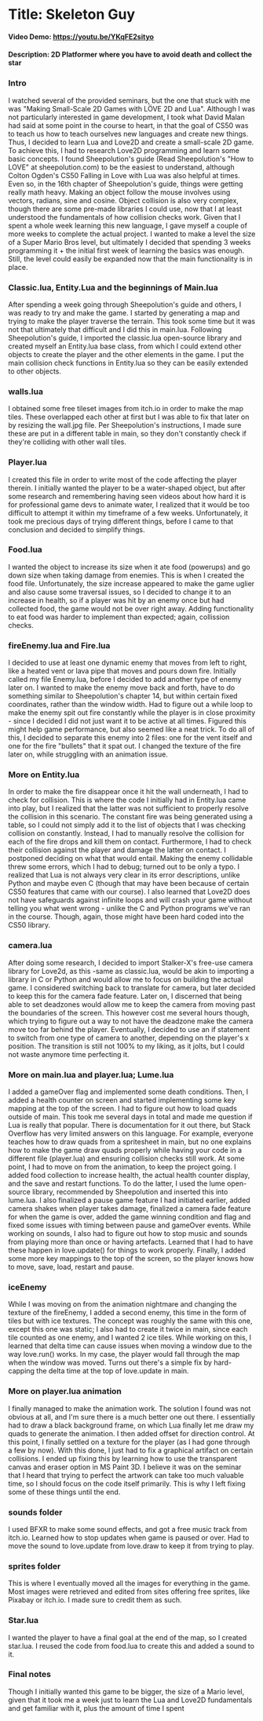# Title: Skeleton Guy
#### Video Demo: https://youtu.be/YKqFE2sityo
#### Description: 2D Platformer where you have to avoid death and collect the star

### Intro
I watched several of the provided seminars, but the one that stuck with me was "Making Small-Scale 2D Games with LÖVE 2D and Lua". Although I was not particularly interested in game development, I took what David Malan had said at some point in the course to heart, in that the goal of CS50 was to teach us how to teach ourselves new languages and create new things.
Thus, I decided to learn Lua and Love2D and create a small-scale 2D game. To achieve this, I had to research Love2D programming and learn some basic concepts. I found Sheepolution's guide (Read Sheepolution's "How to LOVE" at sheepolution.com) to be the easiest to understand, although Colton Ogden's CS50 Falling in Love with Lua was also helpful at times. Even so, in the 16th chapter of Sheepolution's guide, things were getting really math heavy. Making an object follow the mouse involves using vectors, radians, sine and cosine.
Object collision is also very complex, though there are some pre-made libraries I could use, now that I at least understood the fundamentals of how collision checks work. Given that I spent a whole week learning this new language, I gave myself a couple of more weeks to complete the actual project. I wanted to make a level the size of a Super Mario Bros level, but ultimately I decided that spending 3 weeks programming it + the initial first week of learning the basics was enough. Still, the level could easily be expanded now that the main functionality is in place.


### Classic.lua, Entity.Lua and the beginnings of Main.lua
After spending a week going through Sheepolution's guide and others, I was ready to try and make the game. I started by generating a map and trying to make the player traverse the terrain. This took some time but it was not that ultimately that difficult and I did this in main.lua. Following Sheepolution's guide, I imported the classic.lua open-source library and created myself an Entity.lua base class, from which I could extend other objects to create the player and the other elements in the game. I put the main collision check functions in Entity.lua so they can be easily extended to other objects.

### walls.lua
I obtained some free tileset images from itch.io in order to make the map tiles. These overlapped each other at first but I was able to fix that later on by resizing the wall.jpg file. Per Sheepolution's instructions, I made sure these are put in a different table in main, so they don't constantly check if they're colliding with other wall tiles.

### Player.lua
I created this file in order to write most of the code affecting the player therein. I initially wanted the player to be a water-shaped object, but after some research and remembering having seen videos about how hard it is for professional game devs to animate water, I realized that it would be too difficult to attempt it within my timeframe of a few weeks. Unfortunately, it took me precious days of trying different things, before I came to that conclusion and decided to simplify things.

### Food.lua
I wanted the object to increase its size when it ate food (powerups) and go down size when taking damage from enemies. This is when I created the food file. Unfortunately, the size increase appeared to make the game uglier and also cause some traversal issues, so I decided to change it to an increase in health, so if a player was hit by an enemy once but had collected food, the game would not be over right away.
Adding functionality to eat food was harder to implement than expected; again, collission checks.


### fireEnemy.lua and Fire.lua
I decided to use at least one dynamic enemy that moves from left to right, like a heated vent or lava pipe that moves and pours down fire. Initially called my file Enemy.lua, before I decided to add another type of enemy later on. 
I wanted to make the enemy move back and forth, have to do something similar to Sheepolution's chapter 14, but within certain fixed coordinates, rather than the window width. 
Had to figure out a while loop to make the enemy spit out fire constantly while the player is in close proximity - since I decided I did not just want it to be active at all times. Figured this might help game performance, but also seemed like a neat trick. To do all of this, I decided to separate this enemy into 2 files: one for the vent itself and one for the fire "bullets" that it spat out. I changed the texture of the fire later on, while struggling with an animation issue.

### More on Entity.lua
In order to make the fire disappear once it hit the wall underneath, I had to check for collision. This is where the code I initially had in Entity.lua came into play, but I realized that the latter was not sufficient to properly resolve the collision in this scenario. The constant fire was being generated using a table, so I could not simply add it to the list of objects that I was checking collision on constantly. Instead, I had to manually resolve the collision for each of the fire drops and kill them on contact.
Furthermore, I had to check their collision against the player and damage the latter on contact. I postponed deciding on what that would entail. 
Making the enemy collidable threw some errors, which I had to debug; turned out to be only a typo. I realized that Lua is not always very clear in its error descriptions, unlike Python and maybe even C (though that may have been because of certain CS50 features that came with our course). I also learned that Love2D does not have safeguards against infinite loops and will crash your game without telling you what went wrong - unlike the C and Python programs we've ran in the course. Though, again, those might have been hard coded into the CS50 library.

### camera.lua
After doing some research, I decided to import Stalker-X's free-use camera library for Love2d, as this -same as classic.lua, would be akin to importing a library in C or Python and would allow me to focus on building the actual game. I considered switching back to translate for camera, but later decided to keep this for the camera fade feature. Later on, I discerned that being able to set deadzones would allow me to keep the camera from moving past the boundaries of the screen. This however cost me several hours though, which trying to figure out a way to not have the deadzone make the camera move too far behind the player. Eventually, I decided to use an if statement to switch from one type of camera to another, depending on the player's x position. The transition  is still not 100% to my liking, as it jolts, but I could not waste anymore time perfecting it.

### More on main.lua and player.lua; Lume.lua
I added a gameOver flag and implemented some death conditions. Then, I added a health counter on screen and started implementing some key mapping at the top of the screen. 
I had to figure out how to load quads outside of main. This took me several days in total and made me question if Lua is really that popular. There is documentation for it out there, but Stack Overflow has very limited answers on this language. For example, everyone teaches how to draw quads from a spritesheet in main, but no one explains how to make the game draw quads properly while having your code in a different file (player.lua) and ensuring collision checks still work. At some point, I had to move on from the animation, to keep the project going. 
I added food collection to increase health, the actual health counter display, and the save and restart functions. To do the latter, I used the lume open-source library, recommended by Sheepolution and inserted this into lume.lua. I also finalized a pause game feature I had initiated earlier, added camera shakes when player takes damage, finalized a camera fade feature for when the game is over, added the game winning condition and flag and fixed some issues with timing between pause and gameOver events. While working on sounds, I also had to figure out how to stop music and sounds from playing more than once or having artefacts. Learned that I had to have these happen in love.update() for things to work properly. Finally, I added some more key mappings to the top of the screen, so the player knows how to move, save, load, restart and pause.

### iceEnemy
While I was moving on from the animation nightmare and changing the texture of the fireEnemy, I added a second enemy, this time in the form of tiles but with ice textures.
The concept was roughly the same with this one, except this one was static; I also had to create it twice in main, since each tile counted as one enemy, and I wanted 2 ice tiles.
While working on this, I learned that delta time can cause issues when moving a window due to the way love.run() works. In my case, the player would fall through the map when the window was moved. Turns out there's a simple fix by hard-capping the delta time at the top of love.update in main.

### More on player.lua animation
I finally managed to make the animation work. The solution I found was not obvious at all, and I'm sure there is a much better one out there. I essentially had to draw a black background frame, on which Lua finally let me draw my quads to generate the animation. I then added offset for direction control. At this point, I finally settled on a texture for the player (as I had gone through a few by now). With this done, I just had to fix a graphical artifact on certain collisions. I ended up fixing this by learning how to use the transparent canvas and eraser option in MS Paint 3D. I believe it was on the seminar that I heard that trying to perfect the artwork can take too much valuable time, so I should focus on the code itself primarily. This is why I left fixing some of these things until the end.

### sounds folder
I used BFXR to make some sound effects, and got a free music track from itch.io.
Learned how to stop updates when game is paused or over. Had to move the sound to love.update from love.draw to keep it from trying to play.

### sprites folder
This is where I eventually moved all the images for everything in the game. Most images were retrieved and edited from sites offering free sprites, like Pixabay or itch.io. I made sure to credit them as such.

### Star.lua
I wanted the player to have a final goal at the end of the map, so I created star.lua. I reused the code from food.lua to create this and added a sound to it.

### Final notes
Though I initially wanted this game to be bigger, the size of a Mario level, given that it took me a week just to learn the Lua and Love2D fundamentals and get familiar with it, plus the amount of time I spent 
